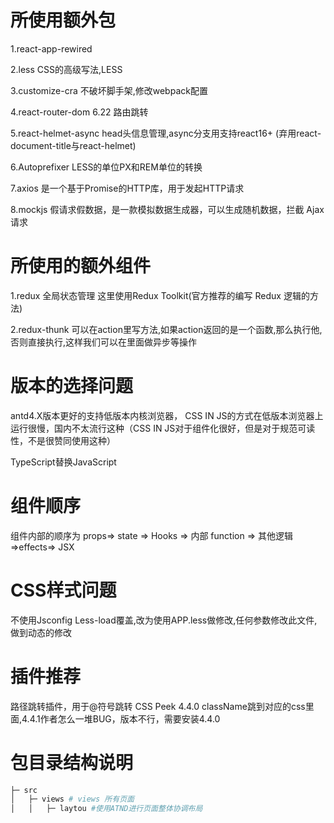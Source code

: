 # 所使用额外包
1.react-app-rewired

2.less CSS的高级写法,LESS

3.customize-cra 不破坏脚手架,修改webpack配置

4.react-router-dom 6.22 路由跳转

5.react-helmet-async  head头信息管理,async分支用支持react16+ (弃用react-document-title与react-helmet)

6.Autoprefixer  LESS的单位PX和REM单位的转换

7.axios 是一个基于Promise的HTTP库，用于发起HTTP请求

8.mockjs 假请求假数据，是一款模拟数据生成器，可以生成随机数据，拦截 Ajax 请求

# 所使用的额外组件
1.redux  全局状态管理  这里使用Redux Toolkit(官方推荐的编写 Redux 逻辑的方法)

2.redux-thunk 可以在action里写方法,如果action返回的是一个函数,那么执行他,否则直接执行,这样我们可以在里面做异步等操作

# 版本的选择问题
antd4.X版本更好的支持低版本内核浏览器， CSS IN JS的方式在低版本浏览器上运行很慢，国内不太流行这种（CSS IN JS对于组件化很好，但是对于规范可读性，不是很赞同使用这种）

TypeScript替换JavaScript

# 组件顺序
组件内部的顺序为 props=> state => Hooks => 内部 function => 其他逻辑 =>effects=> JSX

# CSS样式问题
不使用Jsconfig Less-load覆盖,改为使用APP.less做修改,任何参数修改此文件,做到动态的修改

# 插件推荐
路径跳转插件，用于@符号跳转
CSS Peek 4.4.0  className跳到对应的css里面,4.4.1作者怎么一堆BUG，版本不行，需要安装4.4.0

# 包目录结构说明
```bash
├─ src
│   ├─ views # views 所有页面
│   │   ├─ laytou #使用ATND进行页面整体协调布局
```